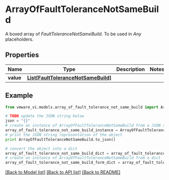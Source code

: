 # ArrayOfFaultToleranceNotSameBuild

A boxed array of *FaultToleranceNotSameBuild*. To be used in *Any* placeholders. 

## Properties
Name | Type | Description | Notes
------------ | ------------- | ------------- | -------------
**value** | [**List[FaultToleranceNotSameBuild]**](FaultToleranceNotSameBuild.md) |  | 

## Example

```python
from vmware_vi.models.array_of_fault_tolerance_not_same_build import ArrayOfFaultToleranceNotSameBuild

# TODO update the JSON string below
json = "{}"
# create an instance of ArrayOfFaultToleranceNotSameBuild from a JSON string
array_of_fault_tolerance_not_same_build_instance = ArrayOfFaultToleranceNotSameBuild.from_json(json)
# print the JSON string representation of the object
print ArrayOfFaultToleranceNotSameBuild.to_json()

# convert the object into a dict
array_of_fault_tolerance_not_same_build_dict = array_of_fault_tolerance_not_same_build_instance.to_dict()
# create an instance of ArrayOfFaultToleranceNotSameBuild from a dict
array_of_fault_tolerance_not_same_build_form_dict = array_of_fault_tolerance_not_same_build.from_dict(array_of_fault_tolerance_not_same_build_dict)
```
[[Back to Model list]](../README.md#documentation-for-models) [[Back to API list]](../README.md#documentation-for-api-endpoints) [[Back to README]](../README.md)



